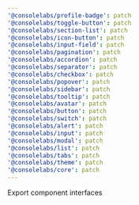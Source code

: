 ```yaml
---
'@consolelabs/profile-badge': patch
'@consolelabs/toggle-button': patch
'@consolelabs/section-list': patch
'@consolelabs/icon-button': patch
'@consolelabs/input-field': patch
'@consolelabs/pagination': patch
'@consolelabs/accordion': patch
'@consolelabs/separator': patch
'@consolelabs/checkbox': patch
'@consolelabs/popover': patch
'@consolelabs/sidebar': patch
'@consolelabs/tooltip': patch
'@consolelabs/avatar': patch
'@consolelabs/button': patch
'@consolelabs/switch': patch
'@consolelabs/alert': patch
'@consolelabs/input': patch
'@consolelabs/modal': patch
'@consolelabs/list': patch
'@consolelabs/tabs': patch
'@consolelabs/theme': patch
'@consolelabs/core': patch
---
```


Export component interfaces
